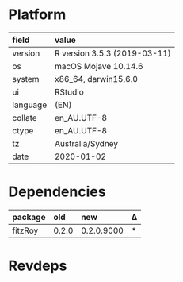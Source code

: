 # Platform

|field    |value                        |
|:--------|:----------------------------|
|version  |R version 3.5.3 (2019-03-11) |
|os       |macOS Mojave 10.14.6         |
|system   |x86_64, darwin15.6.0         |
|ui       |RStudio                      |
|language |(EN)                         |
|collate  |en_AU.UTF-8                  |
|ctype    |en_AU.UTF-8                  |
|tz       |Australia/Sydney             |
|date     |2020-01-02                   |

# Dependencies

|package |old   |new        |Δ  |
|:-------|:-----|:----------|:--|
|fitzRoy |0.2.0 |0.2.0.9000 |*  |

# Revdeps

